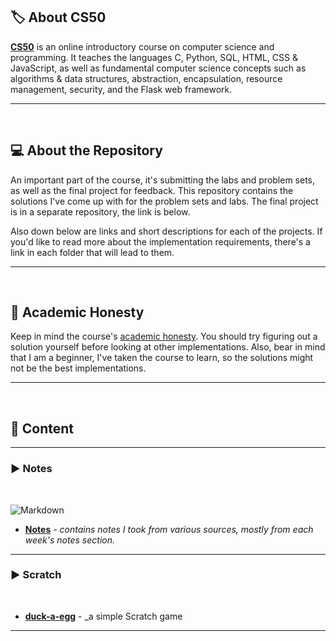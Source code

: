 ## :label: **About CS50**

**[CS50](https://pll.harvard.edu/course/cs50-introduction-computer-science?delta=0)** is an online introductory course on computer science and programming. It teaches the languages C, Python, SQL, HTML, CSS & JavaScript, as well as fundamental computer science concepts such as algorithms & data structures, abstraction, encapsulation, resource management, security, and the Flask web framework.

---

<br>

## :computer: **About the Repository**

An important part of the course, it's submitting the labs and problem sets, as well as the final project for feedback. This repository contains the solutions I've come up with for the problem sets and labs. The final project is in a separate repository, the link is below.

Also down below are links and short descriptions for each of the projects. If you'd like to read more about the implementation requirements, there's a link in each folder that will lead to them.

---

<br>

## :closed_book: **Academic Honesty**

Keep in mind the course's [academic honesty](https://cs50.harvard.edu/x/2023/honesty/). You should try figuring out a solution yourself before looking at other implementations. Also, bear in mind that I am a beginner, I've taken the course to learn, so the solutions might not be the best implementations.

---

<br>

## :book: **Content**

---

### :arrow_forward: **Notes**

<br>

![Markdown](https://img.shields.io/badge/markdown-%23000000.svg?style=for-the-badge&logo=markdown&logoColor=white)

- **[Notes](Cs50-notes)** - _contains notes I took from various sources, mostly from each week's notes section._

---
### :arrow_forward: **Scratch**

<br>

- **[duck-a-egg](https://scratch.mit.edu/projects/1127432379)** - _a simple Scratch game
---
